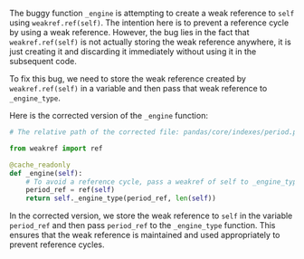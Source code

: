 The buggy function `_engine` is attempting to create a weak reference to `self` using `weakref.ref(self)`. The intention here is to prevent a reference cycle by using a weak reference. However, the bug lies in the fact that `weakref.ref(self)` is not actually storing the weak reference anywhere, it is just creating it and discarding it immediately without using it in the subsequent code.

To fix this bug, we need to store the weak reference created by `weakref.ref(self)` in a variable and then pass that weak reference to `_engine_type`.

Here is the corrected version of the `_engine` function:

```python
# The relative path of the corrected file: pandas/core/indexes/period.py

from weakref import ref

@cache_readonly
def _engine(self):
    # To avoid a reference cycle, pass a weakref of self to _engine_type.
    period_ref = ref(self)
    return self._engine_type(period_ref, len(self))
```

In the corrected version, we store the weak reference to `self` in the variable `period_ref` and then pass `period_ref` to the `_engine_type` function. This ensures that the weak reference is maintained and used appropriately to prevent reference cycles.